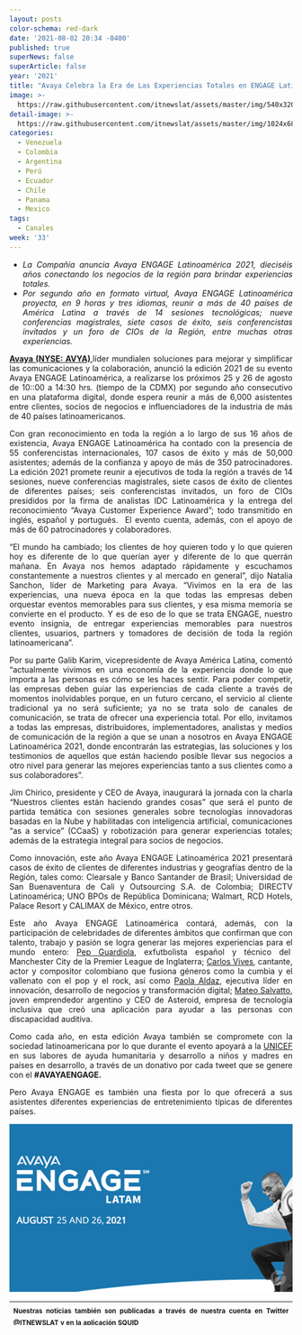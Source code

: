 ```yaml
---
layout: posts
color-schema: red-dark
date: '2021-08-02 20:34 -0400'
published: true
superNews: false
superArticle: false
year: '2021'
title: "Avaya Celebra la Era de Las Experiencias Totales en ENGAGE Latinoamérica 2021"
image: >-
  https://raw.githubusercontent.com/itnewslat/assets/master/img/540x320/Avaya-Engage-p.jpg
detail-image: >-
  https://raw.githubusercontent.com/itnewslat/assets/master/img/1024x680/Avaya-Engage-g.jpg
categories:
  - Venezuela
  - Colombia
  - Argentina
  - Perú
  - Ecuador
  - Chile
  - Panama
  - Mexico
tags:
  - Canales
week: '33'
---
```

<ul style="list-style-type: disc; text-align: justify;">
	<li><em>La Compañía anuncia Avaya ENGAGE Latinoamérica 2021, dieciséis años conectando los negocios de la región para brindar experiencias totales.</em></li>
	<li><em>Por segundo año en formato virtual, Avaya ENGAGE Latinoamérica proyecta, en 9 horas y tres idiomas, reunir a más de 40 países de América Latina a través de 14 sesiones tecnológicas; nueve conferencias magistrales, siete casos de éxito, seis conferencistas invitados y un foro de CIOs de la Región, entre muchas otras experiencias.</em></li>
</ul>
<p style="text-align: justify;"><a href="http://www.avaya.com/es"><strong>Avaya (NYSE: AVYA)</strong>,</a>líder mundialen soluciones para mejorar y simplificar las comunicaciones y la colaboración, anunció la edición 2021 de su evento Avaya ENGAGE Latinoamérica, a realizarse los próximos 25 y 26 de agosto de 10::00 a 14:30 hrs. (tiempo de la CDMX) por segundo año consecutivo en una plataforma digital, donde espera reunir a más de 6,000 asistentes entre clientes, socios de negocios e influenciadores de la industria de más de 40 países latinoamericanos.</p>
<p style="text-align: justify;">Con gran reconocimiento en toda la región a lo largo de sus 16 años de existencia, Avaya ENGAGE Latinoamérica ha contado con la presencia de 55 conferencistas internacionales, 107 casos de éxito y más de 50,000 asistentes; además de la confianza y apoyo de más de 350 patrocinadores. La edición 2021 promete reunir a ejecutivos de toda la región a través de 14 sesiones, nueve conferencias magistrales, siete casos de éxito de clientes de diferentes países; seis conferencistas invitados, un foro de CIOs presididos por la firma de analistas IDC Latinoamérica y la entrega del reconocimiento “Avaya Customer Experience Award”; todo transmitido en inglés, español y portugués.  El evento cuenta, además, con el apoyo de más de 60 patrocinadores y colaboradores.</p>
<p style="text-align: justify;">“El mundo ha cambiado; los clientes de hoy quieren todo y lo que quieren hoy es diferente de lo que querían ayer y diferente de lo que querrán mañana. En Avaya nos hemos adaptado rápidamente y escuchamos constantemente a nuestros clientes y al mercado en general”, dijo Natalia Sanchon, líder de Marketing para Avaya. “Vivimos en la era de las experiencias, una nueva época en la que todas las empresas deben orquestar eventos memorables para sus clientes, y esa misma memoria se convierte en el producto. Y es de eso de lo que se trata ENGAGE, nuestro evento insignia, de entregar experiencias memorables para nuestros clientes, usuarios, partners y tomadores de decisión de toda la región latinoamericana”.</p>
<p style="text-align: justify;">Por su parte Galib Karim, vicepresidente de Avaya América Latina, comentó “actualmente vivimos en una economía de la experiencia donde lo que importa a las personas es cómo se les haces sentir. Para poder competir, las empresas deben guiar las experiencias de cada cliente a través de momentos inolvidables porque, en un futuro cercano, el servicio al cliente tradicional ya no será suficiente; ya no se trata solo de canales de comunicación, se trata de ofrecer una experiencia total. Por ello, invitamos a todas las empresas, distribuidores, implementadores, analistas y medios de comunicación de la región a que se unan a nosotros en Avaya ENGAGE Latinoamérica 2021, donde encontrarán las estrategias, las soluciones y los testimonios de aquellos que están haciendo posible llevar sus negocios a otro nivel para generar las mejores experiencias tanto a sus clientes como a sus colaboradores”.</p>
<p style="text-align: justify;">Jim Chirico, presidente y CEO de Avaya, inaugurará la jornada con la charla <em>“</em>Nuestros clientes están haciendo grandes cosas” que será el punto de partida temática con sesiones generales sobre tecnologías innovadoras basadas en la Nube y habilitadas con inteligencia artificial, comunicaciones “as a service” (CCaaS) y robotización para generar experiencias totales; además de la estrategia integral para socios de negocios.</p>
<p style="text-align: justify;">Como innovación, este año Avaya ENGAGE Latinoamérica 2021 presentará casos de éxito de clientes de diferentes industrias y geografías dentro de la Región, tales como: Clearsale y Banco Santander de Brasil; Universidad de San Buenaventura de Cali y Outsourcing S.A. de Colombia; DIRECTV Latinoamérica; UNO BPOs de República Dominicana; Walmart, RCD Hotels, Palace Resort y CALIMAX de México, entre otros.</p>
<p style="text-align: justify;">Este año Avaya ENGAGE Latinoamérica contará, además, con la participación de celebridades de diferentes ámbitos que confirman que con talento, trabajo y pasión se logra generar las mejores experiencias para el mundo entero: <a href="https://en.wikipedia.org/wiki/Pep_Guardiola">Pep Guardiola</a>, exfutbolista español y técnico del  Manchester City de la Premier League de Inglaterra; <a href="https://en.wikipedia.org/wiki/Carlos_Vives">Carlos Vives</a>, cantante, actor y compositor colombiano que fusiona géneros como la cumbia y el vallenato con el pop y el rock, así como <a href="https://www.smartspeakersweb.com/management/paola-aldaz-biere">Paola Aldaz</a>, ejecutiva líder en innovación, desarrollo de negocios y transformación digital; <a href="https://en.wikipedia.org/wiki/Mateo_Salvatto">Mateo Salvatto</a>, joven emprendedor argentino y CEO de Asteroid, empresa de tecnología inclusiva que creó una aplicación para ayudar a las personas con discapacidad auditiva.</p>
<p style="text-align: justify;">Como cada año, en esta edición Avaya también se compromete con la sociedad latinoamericana por lo que durante el evento apoyará a la <a href="https://www.unicef.org/es">UNICEF</a> en sus labores de ayuda humanitaria y desarrollo a niños y madres en países en desarrollo, a través de un donativo por cada tweet que se genere con el <strong>#AVAYAENGAGE.</strong></p>
<p style="text-align: justify;">Pero Avaya ENGAGE es también una fiesta por lo que ofrecerá a sus asistentes diferentes experiencias de entretenimiento típicas de diferentes países.</p>

![](https://raw.githubusercontent.com/itnewslat/assets/master/img/540x320/Avaya-Engage-p.jpg)

<table style="height: 42px;" width="569">
<tbody>
<tr>
<td style="text-align: justify;"><sub><strong>Nuestras noticias también son publicadas a través de nuestra cuenta en Twitter <a href="https://twitter.com/itnewslat?lang=es">@ITNEWSLAT</a> y en la aplicación <a href="https://squidapp.co/en/">SQUID</a></strong></sub></td>
</tr>
</tbody>
</table>

